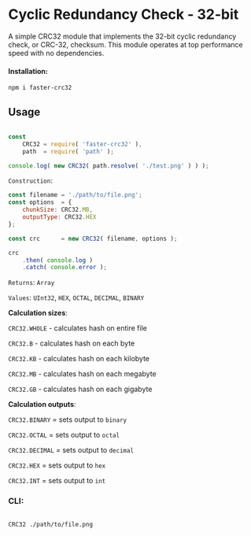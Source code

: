 Cyclic Redundancy Check - 32-bit
======

A simple CRC32 module that implements the 32-bit cyclic redundancy check, or CRC-32, checksum. This module operates at top performance speed with no dependencies.

#### Installation:

`npm i faster-crc32`


Usage
---

```js

const
    CRC32 = require( 'faster-crc32' ),
    path  = require( 'path' );

console.log( new CRC32( path.resolve( './test.png' ) ) );
```

`Construction`:

```js
const filename = './path/to/file.png';
const options  = {
    chunkSize: CRC32.MB,
    outputType: CRC32.HEX
};

const crc      = new CRC32( filename, options );

crc
    .then( console.log )
    .catch( console.error );
```

`Returns`: `Array`

`Values`: `UInt32`, `HEX`, `OCTAL`, `DECIMAL`, `BINARY`


**Calculation sizes**:

`CRC32.WHOLE` - calculates hash on entire file

`CRC32.B`     - calculates hash on each byte

`CRC32.KB`    - calculates hash on each kilobyte

`CRC32.MB`    - calculates hash on each megabyte

`CRC32.GB`    - calculates hash on each gigabyte


**Calculation outputs**:

`CRC32.BINARY`  = sets output to `binary`

`CRC32.OCTAL`   = sets output to `octal`

`CRC32.DECIMAL` = sets output to `decimal`

`CRC32.HEX`     = sets output to `hex`

`CRC32.INT`     = sets output to `int`


### CLI:
```bash

CRC32 ./path/to/file.png

```
